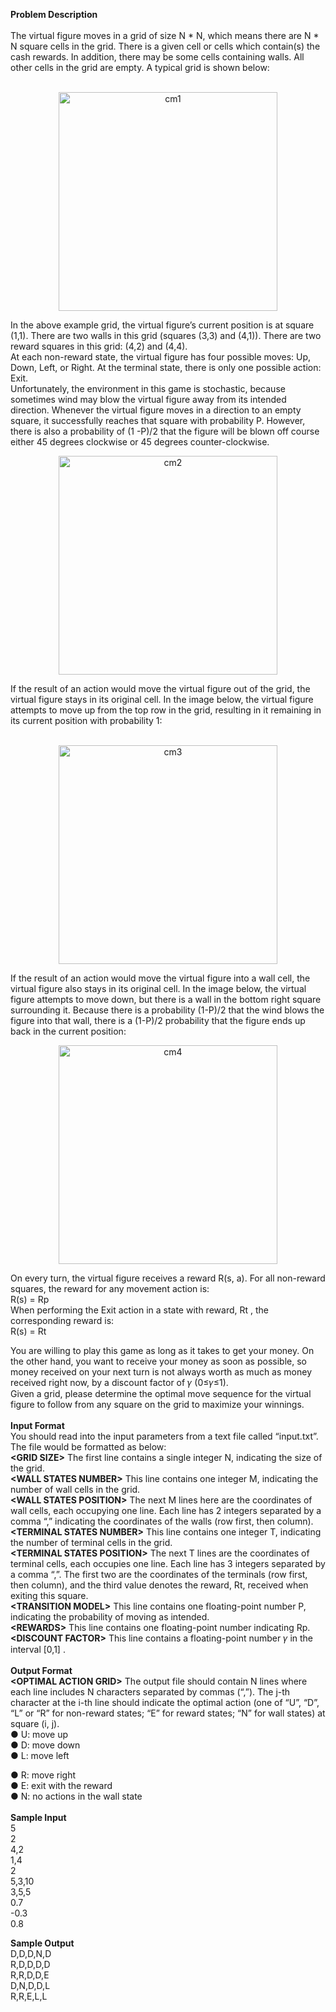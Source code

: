 <b>Problem Description</b><br /><br />
The virtual figure moves in a grid of size N * N, which means there are N * N square cells in the grid. There is a given cell or cells which contain(s) the cash rewards. In addition, there may be some cells containing walls. All other cells in the grid are empty. A typical grid is shown below:<br />
 <br />
<p align="center">
  <img src="your_relative_path_here" width="350" title="cm1">
</p>
 
 In the above example grid, the virtual figure’s current position is at square (1,1). There are two walls in this grid (squares (3,3) and (4,1)). There are two reward squares in this grid: (4,2) and (4,4).<br />
At each non-reward state, the virtual figure has four possible moves: Up, Down, Left, or Right. At the terminal state, there is only one possible action: Exit.<br />
Unfortunately, the environment in this game is stochastic, because sometimes wind may blow the virtual figure away from its intended direction. Whenever the virtual figure moves in a direction to an empty square, it successfully reaches that square with probability ​P.​ However, there is also a probability of (1 - ​P​)/2 that the figure will be blown off course either 45 degrees clockwise or 45 degrees counter-clockwise.<br />
<p align="center">
  <img src="your_relative_path_here" width="350" title="cm2">
</p>
If the result of an action would move the virtual figure out of the grid, the virtual figure stays in its original cell. In the image below, the virtual figure attempts to move up from the top row in the grid, resulting in it remaining in its current position with probability 1:<br /><br />
<p align="center">
  <img src="your_relative_path_here" width="350" title="cm3">
</p>
  If the result of an action would move the virtual figure into a wall cell, the virtual figure also stays in its original cell. In the image below, the virtual figure attempts to move down, but there is a wall in the bottom right square surrounding it. Because there is a probability (1-P)/2 that the wind blows the figure into that wall, there is a (1-P)/2 probability that the figure ends up back in the current position:<br />
<p align="center">
  <img src="your_relative_path_here" width="350" title="cm4">
</p>
On every turn, the virtual figure receives a reward R(s, a). For all non-reward squares, the reward for any movement action is:<br />
R(s) = Rp<br />
When performing the Exit action in a state with reward, ​Rt​ ,​ the corresponding reward is:<br />
R(s) = Rt<br />
 
 You are willing to play this game as long as it takes to get your money. On the other hand, you want to receive your money as soon as possible, so money received on your next turn is not always worth as much as money received right now, by a discount factor of 𝛾 (0≤𝛾≤1).<br />
Given a grid, please determine the optimal move sequence for the virtual figure to follow from any square on the grid to maximize your winnings.<br /><br />
<b>Input Format</b><br />
You should read into the input parameters from a text file called “input.txt”. The file would be formatted as below:<br />
<b><​GRID SIZE></b>​ The first line contains a single integer N, indicating the size of the grid.<br /> <b><​WALL STATES NUMBER></b>​ This line contains one integer M, indicating the number of wall cells in the grid.<br />
 <b><​WALL STATES POSITION></b> ​The next M lines here are the coordinates of wall cells, each occupying one line. Each line has 2 integers separated by a comma “,” indicating the coordinates of the walls (row first, then column).<br />
  <b><​TERMINAL STATES NUMBER></b> ​This line contains one integer T, indicating the number of terminal cells in the grid.<br />
   <b><​TERMINAL STATES POSITION></b> ​The next T lines are the coordinates of terminal cells, each occupies one line. Each line has 3 integers separated by a comma “,”. The first two are the coordinates of the terminals (row first, then column), and the third value denotes the reward, Rt, received when exiting this square.<br />
    <b><​TRANSITION MODEL></b> ​This line contains one floating-point number P, indicating the probability of moving as intended.<br />
     <b><​REWARDS></b>​ This line contains one floating-point number indicating Rp.<br />
      <b><​DISCOUNT FACTOR></b>​ This line contains a floating-point number 𝛾 in the interval [0,1] .<br /><br />
       <b>Output Format</b><br />
       <b><​OPTIMAL ACTION GRID></b>​ The output file should contain N lines where each line includes N characters separated by commas (“,”). The j-th character at the i-th line should indicate the optimal action (one of “U”, “D”, “L” or “R” for non-reward states; “E” for reward states; “N” for wall states) at square (i, j).<br />
● U: move up<br />
● D: move down<br />
● L: move left<br />

● R: move right<br />
● E: exit with the reward<br />
● N: no actions in the wall state<br /><br />
<b>Sample Input</b><br />
5<br />
2<br />
4,2<br /> 
1,4<br />
2<br /> 
5,3,10<br /> 
3,5,5<br /> 
0.7<br /> 
-0.3<br /> 
0.8<br />

<b>Sample Output</b><br />
D,D,D,N,D<br /> 
R,D,D,D,D<br /> 
R,R,D,D,E<br /> 
D,N,D,D,L<br /> 
R,R,E,L,L<br />
